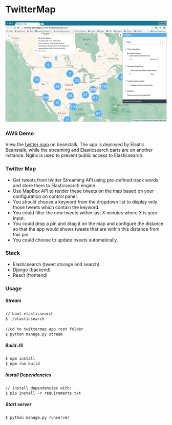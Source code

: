 # TwitterMap

![shot](shot.png)

### AWS Demo
View the [twitter map](http://twittmap.q3f5vtg5g3.us-west-2.elasticbeanstalk.com/) on beanstalk. The app is deployed by Elastic Beanstalk, while the streaming and Elasticsearch parts are on another instance. Nginx is used to prevent public access to Elasticsearch.

### Twitter Map

- Get tweets from twitter Streaming API using pre-defined track words and store them to Elasticsearch engine.
- Use MapBox API to render these tweets on the map based on your configuration on control panel.
- You should choose a keyword from the dropdown list to display only those tweets which contain the keyword.
- You could filter the new tweets within last X minutes where X is your input.
- You could drop a pin and drag it on the map and configure the distance so that the app would shows tweets that are within this distance from this pin.
- You could choose to update tweets automatically.

### Stack
- Elasticsearch (tweet storage and search)
- Django (backend)
- React (frontend)

### Usage

##### Stream
```
// boot elasticsearch
$ ./elasticsearch

//cd to twittermap app root folder
$ python manage.py stream
```

##### Build JS
```
$ npm install
$ npm run build
```

##### Install Dependencies
```
// install dependencies with:
$ pip install -r requirements.txt
```

##### Start server
```
$ python manage.py runserver
```
